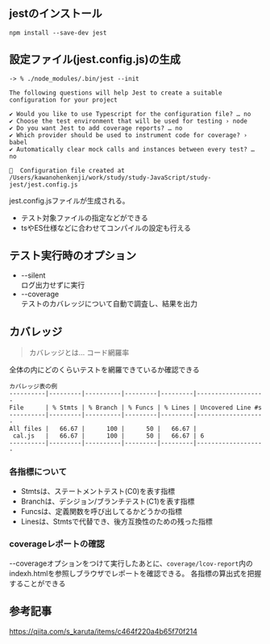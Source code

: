## jestのインストール
```
npm install --save-dev jest
```

## 設定ファイル(jest.config.js)の生成
```
-> % ./node_modules/.bin/jest --init

The following questions will help Jest to create a suitable configuration for your project

✔ Would you like to use Typescript for the configuration file? … no
✔ Choose the test environment that will be used for testing › node
✔ Do you want Jest to add coverage reports? … no
✔ Which provider should be used to instrument code for coverage? › babel
✔ Automatically clear mock calls and instances between every test? … no

📝  Configuration file created at /Users/kawanohenkenji/work/study/study-JavaScript/study-jest/jest.config.js
```

jest.config.jsファイルが生成される。
- テスト対象ファイルの指定などができる
- tsやES仕様などに合わせてコンパイルの設定も行える

## テスト実行時のオプション
- --silent  
ログ出力せずに実行
- --coverage  
テストのカバレッジについて自動で調査し、結果を出力

## カバレッジ
> カバレッジとは... コード網羅率  

全体の内にどのくらいテストを網羅できているか確認できる

```
カバレッジ表の例
----------|---------|----------|---------|---------|-------------------
File      | % Stmts | % Branch | % Funcs | % Lines | Uncovered Line #s 
----------|---------|----------|---------|---------|-------------------
All files |   66.67 |      100 |      50 |   66.67 |                   
 cal.js   |   66.67 |      100 |      50 |   66.67 | 6                 
----------|---------|----------|---------|---------|-------------------
```

### 各指標について
- Stmtsは、ステートメントテスト(C0)を表す指標
- Branchは、デシジョン/ブランチテスト(C1)を表す指標
- Funcsは、定義関数を呼び出してるかどうかの指標
- Linesは、Stmtsで代替でき、後方互換性のための残った指標

### coverageレポートの確認
--coverageオプションをつけて実行したあとに、`coverage/lcov-report`内のindexh.htmlを参照しブラウザでレポートを確認できる。
各指標の算出式を把握することができる


## 参考記事
https://qiita.com/s_karuta/items/c464f220a4b65f70f214
